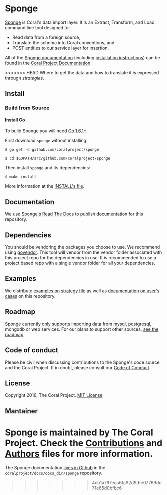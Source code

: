 # Sponge

[Sponge](https://github.com/coralproject/sponge) is Coral's data import layer. It is an Extract, Transform, and Load command line tool designed to:

* Read data from a foreign source,
* Translate the schema into Coral conventions, and
* POST entities to our service layer for insertion.

All of the [Sponge documentation](https://coralprojectdocs.herokuapp.com/sponge/) (including [installation instructions](https://coralprojectdocs.herokuapp.com/sponge/install/)) can be found in the [Coral Project Documentation](https://coralprojectdocs.herokuapp.com/).

<<<<<<< HEAD
Where to get the data and how to translate it is expressed through _strategies_.

## Install

### Build from Source

#### Install Go

To build Sponge you will need [Go 1.6.1+](https://golang.org/dl/).

First download `sponge` without installing:

```
$ go get -d github.com/coralproject/sponge

$ cd $GOPATH/src/github.com/coralproject/sponge
```

Then install `sponge` and its dependencies:

```
$ make install
```

More information at the [INSTALL's file](https://github.com/coralproject/sponge/blob/master/docs/INSTALL.md).

## Documentation

We use [Sponge's Read The Docs](https://sponge.readthedocs.io) to publish documentation for this repository.

## Dependencies

You should be vendoring the packages you choose to use. We recommend using [govendor](https://github.com/kardianos/govendor). This tool will vendor from the vendor folder associated with this project repo for the dependencies in use. It is recommended to use a project based repo with a single vendor folder for all your dependencies.

## Examples

We distribute [examples on strategy file](/examples/)  as well as [documentation on user's cases](/docs/examples) on this repository.

## Roadmap

Sponge currently only supports importing data from mysql, postgresql, mongodb or web services.  For our plans to support other sources, [see the roadmap](ROADMAP.md).

## Code of conduct

Please be civil when discussing contributions to the Sponge's code source and the Coral Project. If in doubt, please consult our [Code of Conduct](https://the-coral-project.gitbooks.io/coral-bible/content/codeofconduct.html).

## License

Copyright 2016, The Coral Project. [MIT License](/LICENSE)

## Mantainer

Sponge is maintained by The Coral Project. Check the [Contributions](/CONTRIBUTORS.md) and [Authors](/AUTHORS.md) files for more information.
=======
The Sponge documentation [lives in Github](https://github.com/coralproject/docs/tree/master/docs_dir/sponge) in the `coralproject/docs/docs_dir/sponge` repository.
>>>>>>> 4cb1a797eaa6fc92d9dfe07769dd71e65d0bfbc6
